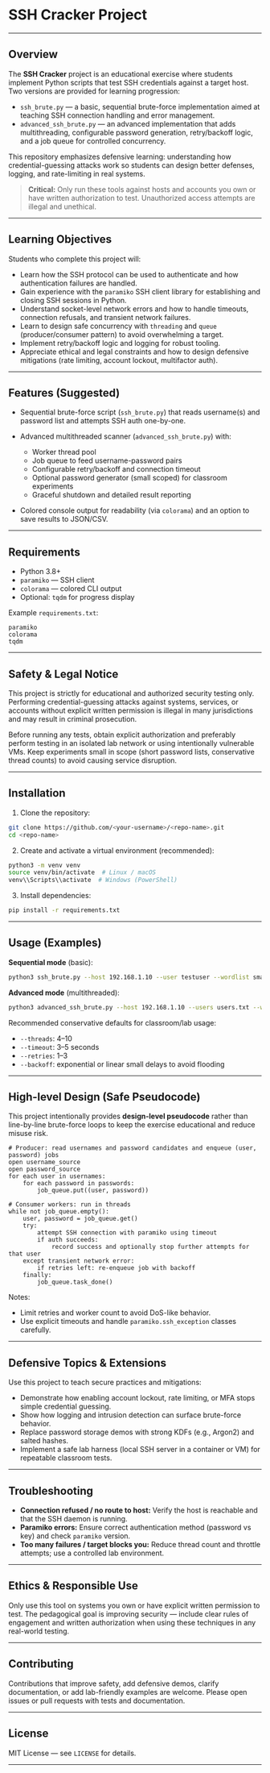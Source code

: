 # SSH Cracker Project

---

## Overview

The **SSH Cracker** project is an educational exercise where students implement Python scripts that test SSH credentials against a target host. Two versions are provided for learning progression:

* `ssh_brute.py` — a basic, sequential brute-force implementation aimed at teaching SSH connection handling and error management.
* `advanced_ssh_brute.py` — an advanced implementation that adds multithreading, configurable password generation, retry/backoff logic, and a job queue for controlled concurrency.

This repository emphasizes defensive learning: understanding how credential-guessing attacks work so students can design better defenses, logging, and rate-limiting in real systems.

> **Critical:** Only run these tools against hosts and accounts you own or have written authorization to test. Unauthorized access attempts are illegal and unethical.

---

## Learning Objectives

Students who complete this project will:

* Learn how the SSH protocol can be used to authenticate and how authentication failures are handled.
* Gain experience with the `paramiko` SSH client library for establishing and closing SSH sessions in Python.
* Understand socket-level network errors and how to handle timeouts, connection refusals, and transient network failures.
* Learn to design safe concurrency with `threading` and `queue` (producer/consumer pattern) to avoid overwhelming a target.
* Implement retry/backoff logic and logging for robust tooling.
* Appreciate ethical and legal constraints and how to design defensive mitigations (rate limiting, account lockout, multifactor auth).

---

## Features (Suggested)

* Sequential brute-force script (`ssh_brute.py`) that reads username(s) and password list and attempts SSH auth one-by-one.
* Advanced multithreaded scanner (`advanced_ssh_brute.py`) with:

  * Worker thread pool
  * Job queue to feed username-password pairs
  * Configurable retry/backoff and connection timeout
  * Optional password generator (small scoped) for classroom experiments
  * Graceful shutdown and detailed result reporting
* Colored console output for readability (via `colorama`) and an option to save results to JSON/CSV.

---

## Requirements

* Python 3.8+
* `paramiko` — SSH client
* `colorama` — colored CLI output
* Optional: `tqdm` for progress display

Example `requirements.txt`:

```
paramiko
colorama
tqdm
```

---

## Safety & Legal Notice

This project is strictly for educational and authorized security testing only. Performing credential-guessing attacks against systems, services, or accounts without explicit written permission is illegal in many jurisdictions and may result in criminal prosecution.

Before running any tests, obtain explicit authorization and preferably perform testing in an isolated lab network or using intentionally vulnerable VMs. Keep experiments small in scope (short password lists, conservative thread counts) to avoid causing service disruption.

---

## Installation

1. Clone the repository:

```bash
git clone https://github.com/<your-username>/<repo-name>.git
cd <repo-name>
```

2. Create and activate a virtual environment (recommended):

```bash
python3 -m venv venv
source venv/bin/activate  # Linux / macOS
venv\\Scripts\\activate  # Windows (PowerShell)
```

3. Install dependencies:

```bash
pip install -r requirements.txt
```

---

## Usage (Examples)

**Sequential mode** (basic):

```bash
python3 ssh_brute.py --host 192.168.1.10 --user testuser --wordlist small-words.txt --timeout 5
```

**Advanced mode** (multithreaded):

```bash
python3 advanced_ssh_brute.py --host 192.168.1.10 --users users.txt --wordlist passwords.txt --threads 10 --timeout 4 --retries 2 --backoff 2
```

Recommended conservative defaults for classroom/lab usage:

* `--threads`: 4–10
* `--timeout`: 3–5 seconds
* `--retries`: 1–3
* `--backoff`: exponential or linear small delays to avoid flooding

---

## High-level Design (Safe Pseudocode)

This project intentionally provides **design-level pseudocode** rather than line-by-line brute-force loops to keep the exercise educational and reduce misuse risk.

```
# Producer: read usernames and password candidates and enqueue (user, password) jobs
open username_source
open password_source
for each user in usernames:
    for each password in passwords:
        job_queue.put((user, password))

# Consumer workers: run in threads
while not job_queue.empty():
    user, password = job_queue.get()
    try:
        attempt SSH connection with paramiko using timeout
        if auth succeeds:
            record success and optionally stop further attempts for that user
    except transient network error:
        if retries left: re-enqueue job with backoff
    finally:
        job_queue.task_done()
```

Notes:

* Limit retries and worker count to avoid DoS-like behavior.
* Use explicit timeouts and handle `paramiko.ssh_exception` classes carefully.

---

## Defensive Topics & Extensions

Use this project to teach secure practices and mitigations:

* Demonstrate how enabling account lockout, rate limiting, or MFA stops simple credential guessing.
* Show how logging and intrusion detection can surface brute-force behavior.
* Replace password storage demos with strong KDFs (e.g., Argon2) and salted hashes.
* Implement a safe lab harness (local SSH server in a container or VM) for repeatable classroom tests.

---

## Troubleshooting

* **Connection refused / no route to host:** Verify the host is reachable and that the SSH daemon is running.
* **Paramiko errors:** Ensure correct authentication method (password vs key) and check `paramiko` version.
* **Too many failures / target blocks you:** Reduce thread count and throttle attempts; use a controlled lab environment.

---

## Ethics & Responsible Use

Only use this tool on systems you own or have explicit written permission to test. The pedagogical goal is improving security — include clear rules of engagement and written authorization when using these techniques in any real-world testing.

---

## Contributing

Contributions that improve safety, add defensive demos, clarify documentation, or add lab-friendly examples are welcome. Please open issues or pull requests with tests and documentation.

---

## License

MIT License — see `LICENSE` for details.

---
